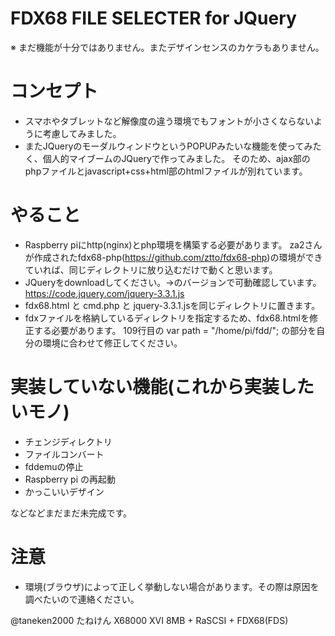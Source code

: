 # FDX68 FILE SELECTER for JQuery

※ まだ機能が十分ではありません。またデザインセンスのカケラもありません。

# コンセプト
* スマホやタブレットなど解像度の違う環境でもフォントが小さくならないように考慮してみました。
* またJQueryのモーダルウィンドウというPOPUPみたいな機能を使ってみたく、個人的マイブームのJQueryで作ってみました。
  そのため、ajax部のphpファイルとjavascript+css+html部のhtmlファイルが別れています。

# やること
* Raspberry piにhttp(nginx)とphp環境を構築する必要があります。
  za2さんが作成されたfdx68-php(https://github.com/ztto/fdx68-php)の環境ができていれば、同じディレクトリに放り込むだけで動くと思います。
* JQueryをdownloadしてください。→のバージョンで可動確認しています。 https://code.jquery.com/jquery-3.3.1.js
* fdx68.html と cmd.php と jquery-3.3.1.jsを同じディレクトリに置きます。
* fdxファイルを格納しているディレクトリを指定するため、fdx68.htmlを修正する必要があります。
  109行目の var path = "/home/pi/fdd/"; の部分を自分の環境に合わせて修正してください。
  
# 実装していない機能(これから実装したいモノ)
* チェンジディレクトリ
* ファイルコンバート
* fddemuの停止
* Raspberry pi の再起動
* かっこいいデザイン

などなどまだまだ未完成です。

# 注意
* 環境(ブラウザ)によって正しく挙動しない場合があります。その際は原因を調べたいので連絡ください。

@taneken2000 たねけん
X68000 XVI 8MB + RaSCSI + FDX68(FDS)
